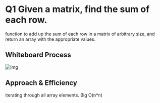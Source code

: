 
# Q1 Given a matrix, find the sum of each row.

<!-- Description of the challenge -->
function to add up the sum of each row in a matrix of arbitrary size, and return an array with the appropriate values.
## Whiteboard Process
<!-- Embedded whiteboard image -->
![img](./Interview-01/q11.png)
## Approach & Efficiency
<!-- What approach did you take? Discuss Why. What is the Big O space/time for this approach? -->
iterating through all array elements. Big O(n*n)

